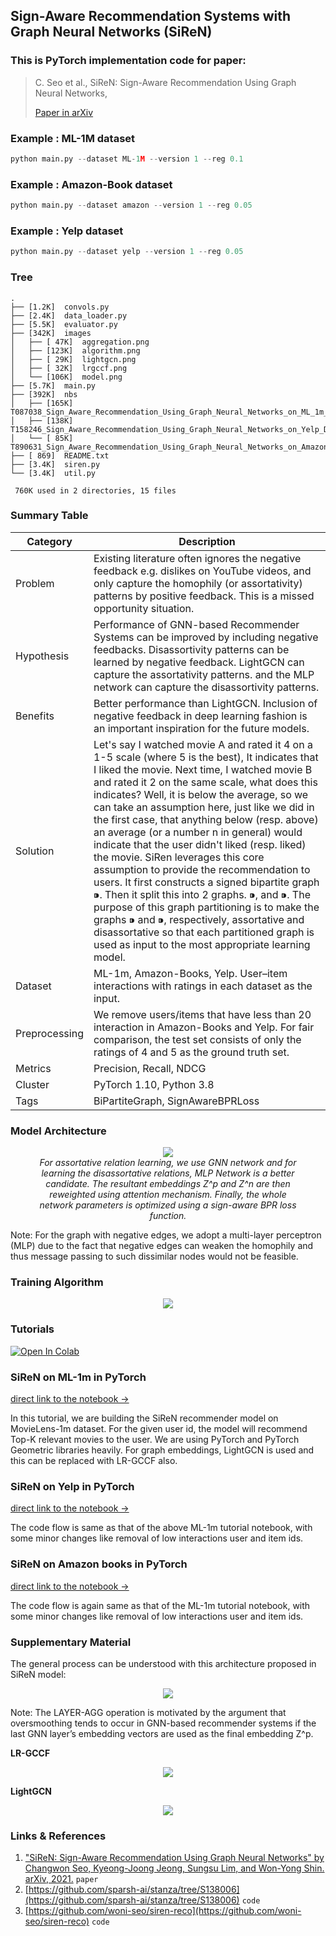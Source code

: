 ## Sign-Aware Recommendation Systems with Graph Neural Networks (SiReN)

### This is PyTorch implementation code for paper:

> C. Seo et al., SiReN: Sign-Aware Recommendation Using Graph Neural Networks, 
>
> [Paper in arXiv](https://arxiv.org/abs/2108.08735)


### Example : ML-1M dataset

```python
python main.py --dataset ML-1M --version 1 --reg 0.1
```

### Example : Amazon-Book dataset

```python
python main.py --dataset amazon --version 1 --reg 0.05
```

### Example : Yelp dataset

```python
python main.py --dataset yelp --version 1 --reg 0.05
```

### Tree
```
.
├── [1.2K]  convols.py
├── [2.4K]  data_loader.py
├── [5.5K]  evaluator.py
├── [342K]  images
│   ├── [ 47K]  aggregation.png
│   ├── [123K]  algorithm.png
│   ├── [ 29K]  lightgcn.png
│   ├── [ 32K]  lrgccf.png
│   └── [106K]  model.png
├── [5.7K]  main.py
├── [392K]  nbs
│   ├── [165K]  T087038_Sign_Aware_Recommendation_Using_Graph_Neural_Networks_on_ML_1m_Dataset_in_PyTorch.ipynb
│   ├── [138K]  T158246_Sign_Aware_Recommendation_Using_Graph_Neural_Networks_on_Yelp_Dataset_in_PyTorch.ipynb
│   └── [ 85K]  T890631_Sign_Aware_Recommendation_Using_Graph_Neural_Networks_on_Amazon_Books_Dataset_in_PyTorch.ipynb
├── [ 869]  README.txt
├── [3.4K]  siren.py
└── [3.4K]  util.py

 760K used in 2 directories, 15 files
```

### Summary Table
| Category | Description |
| --- | --- |
| Problem | Existing literature often ignores the negative feedback e.g. dislikes on YouTube videos, and only capture the homophily (or assortativity) patterns by positive feedback. This is a missed opportunity situation. |
| Hypothesis | Performance of GNN-based Recommender Systems can be improved by including negative feedbacks. Disassortivity patterns can be learned by negative feedback. LightGCN can capture the assortativity patterns. and the MLP network can capture the disassortivity patterns. |
| Benefits | Better performance than LightGCN. Inclusion of negative feedback in deep learning fashion is an important inspiration for the future models. |
| Solution | Let's say I watched movie A and rated it 4 on a 1-5 scale (where 5 is the best), It indicates that I liked the movie. Next time, I watched movie B and rated it 2 on the same scale, what does this indicates? Well, it is below the average, so we can take an assumption here, just like we did in the first case, that anything below (resp. above) an average (or a number n in general) would indicate that the user didn't liked (resp. liked) the movie. SiRen leverages this core assumption to provide the recommendation to users. It first constructs a signed bipartite graph ⁍. Then it split this into 2 graphs. ⁍, and ⁍. The purpose of this graph partitioning is to make the graphs ⁍ and ⁍, respectively, assortative and disassortative so that each partitioned graph is used as input to the most appropriate learning model. |
| Dataset | ML-1m, Amazon-Books, Yelp. User–item interactions with ratings in each dataset as the input. |
| Preprocessing | We remove users/items that have less than 20 interaction in Amazon-Books and Yelp. For fair comparison, the test set consists of only the ratings of 4 and 5 as the ground truth set. |
| Metrics | Precision, Recall, NDCG |
| Cluster | PyTorch 1.10, Python 3.8 |
| Tags | BiPartiteGraph, SignAwareBPRLoss |

### Model Architecture
<p><center><figure><img src='./images/model.png'><figcaption><i>For assortative relation learning, we use GNN network and for learning the disassortative relations, MLP Network is a better candidate. The resultant embeddings Z^p and Z^n are then reweighted using attention mechanism. Finally, the whole network parameters is optimized using a sign-aware BPR loss function.</i></figcaption></figure></center></p>

Note: For the graph with negative edges, we adopt a multi-layer perceptron (MLP) due to the fact that negative edges can weaken the homophily and thus message passing to such dissimilar nodes would not be feasible.

### Training Algorithm
<p><center><img src='./images/algorithm.png'></center></p>

### Tutorials
[![Open In Colab](https://colab.research.google.com/assets/colab-badge.svg)](https://colab.research.google.com/github/RecoHut-Stanzas/S138006/)

### SiReN on ML-1m in PyTorch

[direct link to the notebook →](./nbs/T087038_Sign_Aware_Recommendation_Using_Graph_Neural_Networks_on_ML_1m_Dataset_in_PyTorch.ipynb)

In this tutorial, we are building the SiReN recommender model on MovieLens-1m dataset. For the given user id, the model will recommend Top-K relevant movies to the user. We are using PyTorch and PyTorch Geometric libraries heavily. For graph embeddings, LightGCN is used and this can be replaced with LR-GCCF also.

### SiReN on Yelp in PyTorch

[direct link to the notebook →](./nbs/T158246_Sign_Aware_Recommendation_Using_Graph_Neural_Networks_on_Yelp_Dataset_in_PyTorch.ipynb)

The code flow is same as that of the above ML-1m tutorial notebook, with some minor changes like removal of low interactions user and item ids.

### SiReN on Amazon books in PyTorch

[direct link to the notebook →](./nbs/T890631_Sign_Aware_Recommendation_Using_Graph_Neural_Networks_on_Amazon_Books_Dataset_in_PyTorch.ipynb)

The code flow is again same as that of the ML-1m tutorial notebook, with some minor changes like removal of low interactions user and item ids.

### Supplementary Material
The general process can be understood with this architecture proposed in SiReN model:

<p><center><img src='./images/aggregation.png'></center></p>

Note: The LAYER-AGG operation is motivated by the argument that oversmoothing tends to occur in GNN-based recommender systems if the last GNN layer’s embedding vectors are used as the final embedding Z^p.

**LR-GCCF**

<p><center><img src='./images/lrgccf.png'></center></p>

**LightGCN**

<p><center><img src='./images/lightgcn.png'></center></p>

### Links & References

1. ["SiReN: Sign-Aware Recommendation Using Graph Neural Networks" by Changwon Seo, Kyeong-Joong Jeong, Sungsu Lim, and Won-Yong Shin. arXiv, 2021.](https://arxiv.org/abs/2108.08735v1) `paper`
2. [https://github.com/sparsh-ai/stanza/tree/S138006](https://github.com/sparsh-ai/stanza/tree/S138006) `code`
3. [https://github.com/woni-seo/siren-reco](https://github.com/woni-seo/siren-reco) `code`